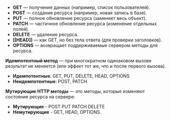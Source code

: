 - **GET** — получение данных (например, список пользователей).
- **POST** — создание ресурса (например, новая запись в базе).
- **PUT** — полное обновление ресурса (заменяет весь объект).
- **PATCH** — частичное обновление ресурса (изменение отдельных полей).
- **DELETE** — удаление ресурса.
- **[[HEAD]]** — как GET, но без тела ответа (для проверки заголовков).
- **OPTIONS** — возвращает поддерживаемые сервером методы для ресурса.

**Идемпотентный метод** — при многократном одинаковом вызове результат не меняется (или эффект тот же, что и после первого вызова).

- **Идемпотентные**: GET, PUT, DELETE, HEAD, OPTIONS
- **Неидемпотентные**: POST, PATCH

**Мутирующие HTTP методы** — это методы, которые изменяют состояние ресурса на сервере:
- **Мутирующие** - POST PUT PATCH DELETE
- **Немутирующие** - GET, HEAD, OPTIONS.


